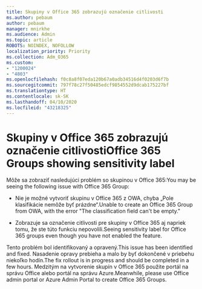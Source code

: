 ```yaml
---
title: Skupiny v Office 365 zobrazujú označenie citlivosti
ms.author: pebaum
author: pebaum
manager: mnirkhe
ms.audience: Admin
ms.topic: article
ROBOTS: NOINDEX, NOFOLLOW
localization_priority: Priority
ms.collection: Adm_O365
ms.custom:
- "1200024"
- "4803"
ms.openlocfilehash: f0c8a8f07eda120b67a0adb34516d4f0203d6f7b
ms.sourcegitcommit: 797f78c27f50485edcf9854552d9dcab175227bf
ms.translationtype: HT
ms.contentlocale: sk-SK
ms.lasthandoff: 04/10/2020
ms.locfileid: "43218325"
---
```

# <a name="office-365-groups-showing-sensitivity-label"></a><span data-ttu-id="31dc6-102">Skupiny v Office 365 zobrazujú označenie citlivosti</span><span class="sxs-lookup"><span data-stu-id="31dc6-102">Office 365 Groups showing sensitivity label</span></span>

<span data-ttu-id="31dc6-103">Môže sa zobraziť nasledujúci problém so skupinou v Office 365:</span><span class="sxs-lookup"><span data-stu-id="31dc6-103">You may be seeing the following issue with Office 365 Group:</span></span>

- <span data-ttu-id="31dc6-104">Nie je možné vytvoriť skupinu v Office 365 z OWA, chyba „Pole klasifikácie nemôže byť prázdne“.</span><span class="sxs-lookup"><span data-stu-id="31dc6-104">Unable to create an Office 365 Group from OWA, with the error "The classification field can't be empty."</span></span>

- <span data-ttu-id="31dc6-105">Zobrazuje sa označenie citlivosti pre skupiny v Office 365 aj napriek tomu, že ste túto funkciu nepovolili.</span><span class="sxs-lookup"><span data-stu-id="31dc6-105">Seeing sensitivity label for Office 365 groups even though you have not enabled the feature.</span></span>

<span data-ttu-id="31dc6-106">Tento problém bol identifikovaný a opravený.</span><span class="sxs-lookup"><span data-stu-id="31dc6-106">This issue has been identified and fixed.</span></span> <span data-ttu-id="31dc6-107">Nasadenie opravy prebieha a malo by byť dokončené v priebehu niekoľko hodín.</span><span class="sxs-lookup"><span data-stu-id="31dc6-107">The fix rollout is in progress and should be completed in a few hours.</span></span> <span data-ttu-id="31dc6-108">Medzitým na vytvorenie skupín v Office 365 použite portál na správu Office alebo portál na správu Azure.</span><span class="sxs-lookup"><span data-stu-id="31dc6-108">Meanwhile, please use Office admin portal or Azure Admin Portal to create Office 365 Groups.</span></span>  
